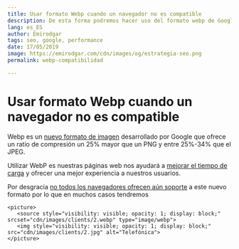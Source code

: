 ```yaml
---
title: Usar formato Webp cuando un navegador no es compatible
description: De esta forma podremos hacer uso del formato webp de Google en cualquier navegador web
lang: es_ES
author: Emirodgar
tags: seo, google, performance
date: 17/05/2019
image: https://emirodgar.com/cdn/images/og/estrategia-seo.png
permalink: webp-compatibilidad

---
```


# Usar formato Webp cuando un navegador no es compatible

Webp es un [nuevo formato de imagen](https://developers.google.com/speed/webp/) desarrollado por Google que ofrece un ratio de compresión un 25% mayor que un PNG y entre 25%-34% que el JPEG.

Utilizar WebP es nuestras páginas web nos ayudará a [mejorar el tiempo de carga](https://emirodgar.com/mejorar-tiempo-carga-web) y ofrecer una mejor experiencia a nuestros usuarios.

Por desgracia [no todos los navegadores ofrecen aún soporte](https://caniuse.com/#search=webp) a este nuevo formato por lo que en muchos casos tendremos

```
<picture>
   <source style="visibility: visible; opacity: 1; display: block;" srcset="cdn/images/clients/2.webp" type="image/webp">
   <img style="visibility: visible; opacity: 1; display: block;" src="cdn/images/clients/2.jpg" alt="Telefónica">
</picture>
```
<!--stackedit_data:
eyJoaXN0b3J5IjpbMjYyMjc4NDc1LC0xNDk5ODIwMDIwXX0=
-->